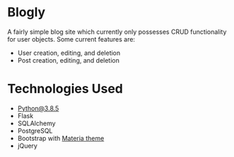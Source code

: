# Blogly
A fairly simple blog site which currently only possesses CRUD functionality for user objects. Some current features are: 
   - User creation, editing, and deletion
   - Post creation, editing, and deletion

# Technologies Used
   - Python@3.8.5
   - Flask
   - SQLAlchemy
   - PostgreSQL
   - Bootstrap with [Materia theme](https://bootswatch.com/materia/)
   - jQuery

